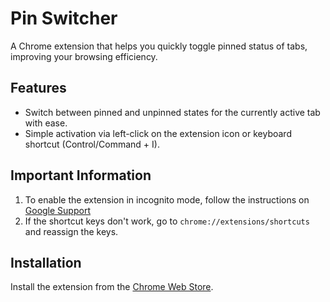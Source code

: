 # Pin Switcher

A Chrome extension that helps you quickly toggle pinned status of tabs,
improving your browsing efficiency.

## Features

- Switch between pinned and unpinned states for the currently active tab with
  ease.
- Simple activation via left-click on the extension icon or keyboard shortcut
  (Control/Command + I).

## Important Information

1. To enable the extension in incognito mode, follow the instructions on
   [Google Support](https://support.google.com/chrome/a/answer/13130396)
2. If the shortcut keys don't work, go to `chrome://extensions/shortcuts` and
   reassign the keys.

## Installation

Install the extension from the [Chrome Web Store]().
